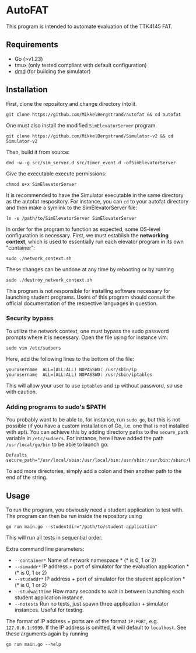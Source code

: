 # AutoFAT

This program is intended to automate evaluation of the TTK4145 FAT.

## Requirements

- Go (>v1.23)
- tmux (only tested compliant with default configuration)
- [dmd](https://dlang.org/download.html#dmd) (for building the simulator)

## Installation

First, clone the repository and change directory into it.

    git clone https://github.com/MikkelBergstrand/autofat && cd autofat

One must also install the modified `SimElevatorServer` program.

    git clone https://github.com/MikkelBergstrand/Simulator-v2 && cd Simulator-v2

Then, build it from source:

    dmd -w -g src/sim_server.d src/timer_event.d -ofSimElevatorServer

Give the executable execute permissions:

    chmod u+x SimElevatorServer

It is recommended to have the Simulator executable in the same directory as the
autofat respository. For instance, you can `cd` to your autofat directory and 
then make a symlink to the SimElevatorServer file:

    ln -s /path/to/SimElevatorServer SimElevatorServer

In order for the program to function as expected, some OS-level configuration is
necessary. First, we must establish the __networking context__, which is used
to essentially run each elevator program in its own "container":

    sudo ./network_context.sh

These changes can be undone at any time by rebooting or by running

    sudo ./destroy_network_context.sh

This program is not responsible for installing software necessary for launching
student programs. Users of this program should consult the official documentation
of the respective languages in question.

### Security bypass

To utilize the network context, one must bypass the sudo password prompts where 
it is necessary. Open the file using for instance vim:

    sudo vim /etc/sudoers

Here, add the following lines to the bottom of the file:

    yourusername  ALL=(ALL:ALL) NOPASSWD: /usr/sbin/ip
    yourusername  ALL=(ALL:ALL) NOPASSWD: /usr/sbin/iptables

This will allow your user to use ```iptables``` and ```ip``` without password,
so use with caution.

### Adding programs to sudo's $PATH

You probably want to be able to, for instance, run ```sudo go```, but this is
not possible (if you have a custom installation of Go, i.e. one that is not
installed with apt).
You can achieve this by adding directory paths to the ```secure_path``` variable
in ```/etc/sudoers```. For instance, here I have added the path ``/usr/local/go/bin``
to be able to launch go:

    Defaults        secure_path="/usr/local/sbin:/usr/local/bin:/usr/sbin:/usr/bin:/sbin:/bin:/snap/bin:/usr/local/go/bin"

To add more directories, simply add a colon and then another path to the end of the string.

## Usage

To run the program, you obviously need a student application to test with. The program can
then be run inside the repository using

    go run main.go --studentdir="/path/to/student-application"

This will run all tests in sequential order. 

Extra command line parameters:
- `--container*` Name of network namespace * (* is 0, 1 or 2)
- `--simaddr*` IP address + port of simulator for the evaluation application * (* is 0, 1 or 2)
- `--studaddr*` IP address + port of simulator for the student application * (* is 0, 1 or 2)
- `--studwaittime` How many seconds to wait in between launching each student application instance.
- `--notests` Run no tests, just spawn three application + simulator instances. Useful for testing. 

The format of IP address + ports are of the format `IP:PORT`, e.g. `127.0.0.1:9999`. If the IP address
is omitted, it will default to `localhost`.
See these arguments again by running

    go run main.go --help


